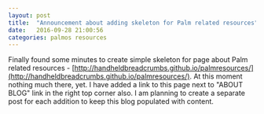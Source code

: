 ```yaml
---
layout: post
title:  "Announcement about adding skeleton for Palm related resources"
date:   2016-09-28 21:00:56
categories: palmos resources
---
```


Finally found some minutes to create simple skeleton for page about Palm related resources - [http://handheldbreadcrumbs.github.io/palmresources/](http://handheldbreadcrumbs.github.io/palmresources/). At this moment nothing much there, yet. I have added a link to this page next to "ABOUT BLOG" link in the right top corner also. I am planning to create a separate post for each addition to keep this blog populated with content.

